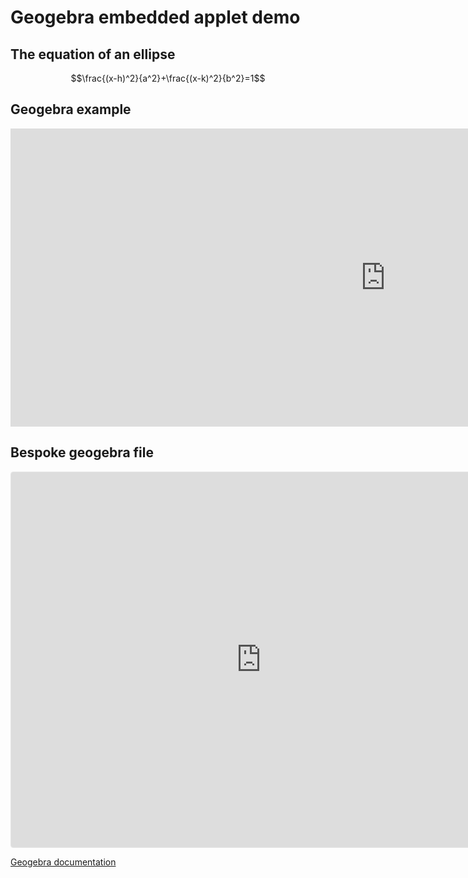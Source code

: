 # Geogebra embedded applet demo

## The equation of an ellipse

$$\frac{(x-h)^2}{a^2}+\frac{(x-k)^2}{b^2}=1$$

## Geogebra example

<iframe scrolling="no"
src="https://www.geogebra.org/material/iframe/id/23587/width/1600/height/715/border/888888/rc/false/ai/false/sdz/false/smb/false/stb/false/stbh/true/ld/false/sri/false"
width="1200px"
height="477px"
style="border:0px;" allowfullscreen>
</iframe>

## Bespoke geogebra file

<iframe src="https://www.geogebra.org/geometry/a3axr3vp?embed" width="800" height="600" allowfullscreen style="border: 1px solid #e4e4e4;border-radius: 4px;" frameborder="0"></iframe>

[Geogebra documentation](https://wiki.geogebra.org/en/Reference:Material_Embedding_(Iframe))
